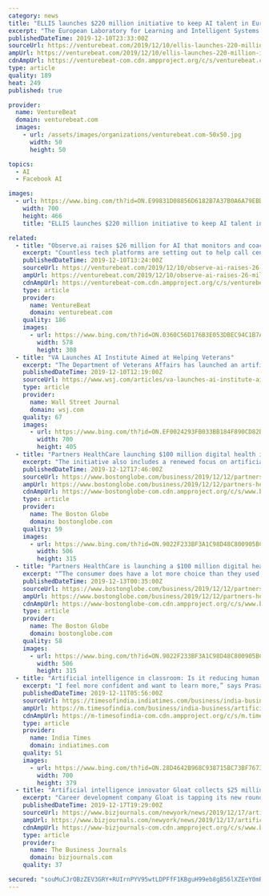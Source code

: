 ```yaml
---
category: news
title: "ELLIS launches $220 million initiative to keep AI talent in Europe"
excerpt: "The European Laboratory for Learning and Intelligent Systems (ELLIS) today announced the selection of 17 cities in 10 European countries and Israel where it’s establishing project that it hope grows into AI research institutes keen on societal impact. Each selected site — in places like Amsterdam, Copenhagen, Helsinki, Tel Aviv, and Zurich ..."
publishedDateTime: 2019-12-10T23:33:00Z
sourceUrl: https://venturebeat.com/2019/12/10/ellis-launches-220-million-initiative-to-keep-ai-talent-in-europe/
ampUrl: https://venturebeat.com/2019/12/10/ellis-launches-220-million-initiative-to-keep-ai-talent-in-europe/amp/
cdnAmpUrl: https://venturebeat-com.cdn.ampproject.org/c/s/venturebeat.com/2019/12/10/ellis-launches-220-million-initiative-to-keep-ai-talent-in-europe/amp/
type: article
quality: 189
heat: 249
published: true

provider:
  name: VentureBeat
  domain: venturebeat.com
  images:
    - url: /assets/images/organizations/venturebeat.com-50x50.jpg
      width: 50
      height: 50

topics:
  - AI
  - Facebook AI

images:
  - url: https://www.bing.com/th?id=ON.E99831D08856D6182B7A37B0A6A79EBD
    width: 700
    height: 466
    title: "ELLIS launches $220 million initiative to keep AI talent in Europe"

related:
  - title: "Observe.ai raises $26 million for AI that monitors and coaches call center agents"
    excerpt: "Countless tech platforms are setting out to help call centers automate conversations with their customers. But U.S-Indian startup and Y Combinator alum Observe.ai is bucking that trend by using AI to help improve human call center workers, rather than replace them — and it today announced it has raised $26 million in a series A round of ..."
    publishedDateTime: 2019-12-10T13:24:00Z
    sourceUrl: https://venturebeat.com/2019/12/10/observe-ai-raises-26-million-for-ai-that-monitors-and-coaches-call-center-agents/
    ampUrl: https://venturebeat.com/2019/12/10/observe-ai-raises-26-million-for-ai-that-monitors-and-coaches-call-center-agents/amp/
    cdnAmpUrl: https://venturebeat-com.cdn.ampproject.org/c/s/venturebeat.com/2019/12/10/observe-ai-raises-26-million-for-ai-that-monitors-and-coaches-call-center-agents/amp/
    type: article
    provider:
      name: VentureBeat
      domain: venturebeat.com
    quality: 186
    images:
      - url: https://www.bing.com/th?id=ON.0360C56D176B3E053DBEC94C1B7A8628
        width: 578
        height: 308
  - title: "VA Launches AI Institute Aimed at Helping Veterans"
    excerpt: "The Department of Veterans Affairs has launched an artificial-intelligence institute to research and develop AI systems that improve the health and well-being of veterans."
    publishedDateTime: 2019-12-10T12:19:00Z
    sourceUrl: https://www.wsj.com/articles/va-launches-ai-institute-aimed-at-helping-veterans-11575973804
    type: article
    provider:
      name: Wall Street Journal
      domain: wsj.com
    quality: 67
    images:
      - url: https://www.bing.com/th?id=ON.EF0024293FB033BB184F890CD82B013F
        width: 700
        height: 405
  - title: "Partners HealthCare launching $100 million digital health initiative"
    excerpt: "The initiative also includes a renewed focus on artificial intelligence and data analytics. Erskine said his team is budgeting $100 million for the first 18 months of the project and will seek more funding as needed. Partners, the largest health care provider in Massachusetts, is the parent of a dozen hospitals including Massachusetts General ..."
    publishedDateTime: 2019-12-12T17:46:00Z
    sourceUrl: https://www.bostonglobe.com/business/2019/12/12/partners-healthcare-launching-million-digital-health-initiative/l51YQc8MZfAPluV5yFsELI/story.html
    ampUrl: https://www.bostonglobe.com/business/2019/12/12/partners-healthcare-launching-million-digital-health-initiative/l51YQc8MZfAPluV5yFsELI/story.html?outputType=amp
    cdnAmpUrl: https://www-bostonglobe-com.cdn.ampproject.org/c/s/www.bostonglobe.com/business/2019/12/12/partners-healthcare-launching-million-digital-health-initiative/l51YQc8MZfAPluV5yFsELI/story.html?outputType=amp
    type: article
    provider:
      name: The Boston Globe
      domain: bostonglobe.com
    quality: 59
    images:
      - url: https://www.bing.com/th?id=ON.9022F233BF3A1C98D48C800905BCBEA2
        width: 506
        height: 315
  - title: "Partners HealthCare is launching a $100 million digital health initiative"
    excerpt: "“The consumer does have a lot more choice than they used to,” Singh said. In addition, health care providers are working on algorithms to identify high-risk patients and manage their health. Partners, since 2017, has been developing artificial intelligence programs with GE Healthcare. Partners’ competitors across the country are also ..."
    publishedDateTime: 2019-12-13T00:35:00Z
    sourceUrl: https://www.bostonglobe.com/business/2019/12/12/partners-healthcare-launching-million-digital-health-initiative/l51YQc8MZfAPluV5yFsELI/story.html
    ampUrl: https://www.bostonglobe.com/business/2019/12/12/partners-healthcare-launching-million-digital-health-initiative/l51YQc8MZfAPluV5yFsELI/story.html?outputType=amp
    cdnAmpUrl: https://www-bostonglobe-com.cdn.ampproject.org/c/s/www.bostonglobe.com/business/2019/12/12/partners-healthcare-launching-million-digital-health-initiative/l51YQc8MZfAPluV5yFsELI/story.html?outputType=amp
    type: article
    provider:
      name: The Boston Globe
      domain: bostonglobe.com
    quality: 58
    images:
      - url: https://www.bing.com/th?id=ON.9022F233BF3A1C98D48C800905BCBEA2
        width: 506
        height: 315
  - title: "Artificial intelligence in classroom: Is it reducing human interaction in learning?"
    excerpt: "I feel more confident and want to learn more,” says Prasad who studies at Mount Zion school, Gangtok. Earlier this year, the school introduced adaptive assessment software, Next Assessment, that uses artificial intelligence for setting and assessing objective question papers. Machine-set question papers On an average a teacher takes an hour ..."
    publishedDateTime: 2019-12-11T05:56:00Z
    sourceUrl: https://timesofindia.indiatimes.com/business/india-business/artificial-intelligence-in-classroom-is-it-reducing-human-interaction-in-learning/articleshow/72468345.cms
    ampUrl: https://m.timesofindia.com/business/india-business/artificial-intelligence-in-classroom-is-it-reducing-human-interaction-in-learning/amp_articleshow/72468345.cms
    cdnAmpUrl: https://m-timesofindia-com.cdn.ampproject.org/c/s/m.timesofindia.com/business/india-business/artificial-intelligence-in-classroom-is-it-reducing-human-interaction-in-learning/amp_articleshow/72468345.cms
    type: article
    provider:
      name: India Times
      domain: indiatimes.com
    quality: 51
    images:
      - url: https://www.bing.com/th?id=ON.28D4642B968C938715BC73BF767306D2
        width: 700
        height: 379
  - title: "Artificial intelligence innovator Gloat collects $25 million in capital"
    excerpt: "Career development company Gloat is tapping its new round of funding to expand its New York and Tel Aviv offices. The startup, which uses artificial intelligence (AI) to help companies evaluate their workforces, raised $25 million in Series B capital. The round was led by Eight Roads Ventures, the proprietary investment firm backed by Fidelity ..."
    publishedDateTime: 2019-12-17T19:29:00Z
    sourceUrl: https://www.bizjournals.com/newyork/news/2019/12/17/artificial-intelligence-innovator-gloat-collects.html
    ampUrl: https://www.bizjournals.com/newyork/news/2019/12/17/artificial-intelligence-innovator-gloat-collects.amp.html
    cdnAmpUrl: https://www-bizjournals-com.cdn.ampproject.org/c/s/www.bizjournals.com/newyork/news/2019/12/17/artificial-intelligence-innovator-gloat-collects.amp.html
    type: article
    provider:
      name: The Business Journals
      domain: bizjournals.com
    quality: 37

secured: "souMuCJrOBzZEV3GRY+RUIrnPYV95wtLDPFfF1KBguH99eb8gB56lXZEeY0mRW2nVHP3mgm8trZZoku4XMeDzLdTIIAwd2PGK/NFo6d74m0EQZTxo1Z5kYa9a+T9BLkWLtRPvaPvT0WAv7FBUjhVLcL1NjFgUKPJEP3/rHEKNOioYuJoiz5qj2s3TlwOrD5p04pBTUDbdmVO8TUb/WH8urCfHqqbXBjgCYsHjF7GJ2w+cCmTeo+2qnm3KtdDdeH79MpuLSrJiJiD6ikv71Sap5EWY1JyeFiu3vO1LKYsr7U=;Tcne7thSkOuxgFwgxeEzvg=="
---
```


